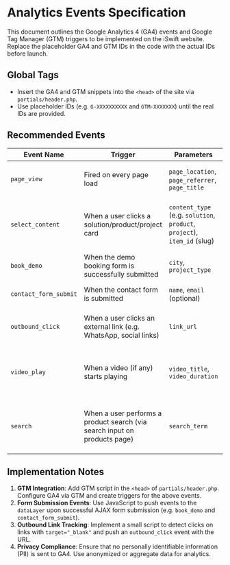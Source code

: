 # Analytics Events Specification

This document outlines the Google Analytics 4 (GA4) events and Google Tag Manager (GTM) triggers to be implemented on the iSwift website. Replace the placeholder GA4 and GTM IDs in the code with the actual IDs before launch.

## Global Tags

* Insert the GA4 and GTM snippets into the `<head>` of the site via `partials/header.php`.
* Use placeholder IDs (e.g. `G‑XXXXXXXXXX` and `GTM-XXXXXXX`) until the real IDs are provided.

## Recommended Events

| Event Name | Trigger | Parameters | Notes |
|-----------|---------|------------|------|
| `page_view` | Fired on every page load | `page_location`, `page_referrer`, `page_title` | Standard GA4 page view event. |
| `select_content` | When a user clicks a solution/product/project card | `content_type` (e.g. `solution`, `product`, `project`), `item_id` (slug) | Helps measure interest in different content types. |
| `book_demo` | When the demo booking form is successfully submitted | `city`, `project_type` | Trigger after form validation. |
| `contact_form_submit` | When the contact form is submitted | `name`, `email` (optional) | Use to measure enquiries. |
| `outbound_click` | When a user clicks an external link (e.g. WhatsApp, social links) | `link_url` | Use GTM auto‑link tracking if available. |
| `video_play` | When a video (if any) starts playing | `video_title`, `video_duration` | Use if product pages include demo videos. |
| `search` | When a user performs a product search (via search input on products page) | `search_term` | Measures demand for specific product queries. |

## Implementation Notes

1. **GTM Integration**: Add GTM script in the `<head>` of `partials/header.php`. Configure GA4 via GTM and create triggers for the above events.
2. **Form Submission Events**: Use JavaScript to push events to the `dataLayer` upon successful AJAX form submission (e.g. `book_demo` and `contact_form_submit`).
3. **Outbound Link Tracking**: Implement a small script to detect clicks on links with `target="_blank"` and push an `outbound_click` event with the URL.
4. **Privacy Compliance**: Ensure that no personally identifiable information (PII) is sent to GA4. Use anonymized or aggregate data for analytics.